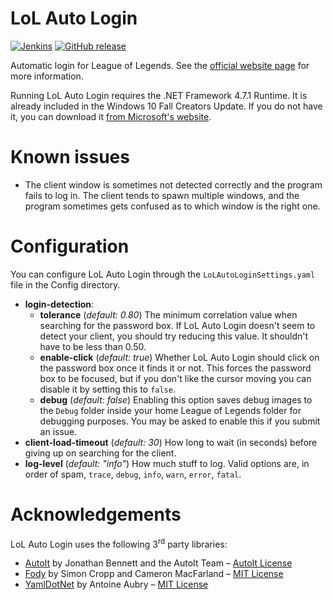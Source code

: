 # LoL Auto Login

[![Jenkins](https://img.shields.io/jenkins/s/https/ci.gnyra.com/job/LoL-Auto-Login/job/master.svg?style=flat-square)](https://ci.gnyra.com/blue/organizations/jenkins/LoL-Auto-Login) [![GitHub release](https://img.shields.io/github/release/nicoco007/LoL-Auto-Login.svg?style=flat-square)](https://github.com/nicoco007/LoL-Auto-Login/releases/latest)

Automatic login for League of Legends. See the [official website page](https://www.nicoco007.com/other-stuff/lol-auto-login/) for more information.

Running LoL Auto Login requires the .NET Framework 4.7.1 Runtime. It is already included in the Windows 10 Fall Creators Update. If you do not have it, you can download it [from Microsoft's website](https://www.microsoft.com/net/download/dotnet-framework-runtime).

# Known issues
* The client window is sometimes not detected correctly and the program fails to log in. The client tends to spawn multiple windows, and the program sometimes gets confused as to which window is the right one.

# Configuration
You can configure LoL Auto Login through the `LoLAutoLoginSettings.yaml` file in the Config directory.

* **login-detection**:
  * **tolerance** (*default: 0.80*) The minimum correlation value when searching for the password box. If LoL Auto Login doesn't seem to detect your client, you should try reducing this value. It shouldn't have to be less than 0.50.
  * **enable-click** (*default: true*) Whether LoL Auto Login should click on the password box once it finds it or not. This forces the password box to be focused, but if you don't like the cursor moving you can disable it by setting this to `false`.
  * **debug** (*default: false*) Enabling this option saves debug images to the `Debug` folder inside your home League of Legends folder for debugging purposes. You may be asked to enable this if you submit an issue.
* **client-load-timeout** (*default: 30*) How long to wait (in seconds) before giving up on searching for the client.
* **log-level** (*default: "info"*) How much stuff to log. Valid options are, in order of spam, `trace`, `debug`, `info`, `warn`, `error`, `fatal`.

# Acknowledgements
LoL Auto Login uses the following 3<sup>rd</sup> party libraries:
* [AutoIt](https://www.autoitscript.com) by Jonathan Bennett and the AutoIt Team &ndash; [AutoIt License](https://www.autoitscript.com/autoit3/docs/license.htm)
* [Fody](https://github.com/Fody/Fody) by Simon Cropp and Cameron MacFarland &ndash; [MIT License](https://github.com/Fody/Fody/blob/master/License.txt)
* [YamlDotNet](https://github.com/aaubry/YamlDotNet) by Antoine Aubry &ndash; [MIT License](https://github.com/aaubry/YamlDotNet/blob/master/LICENSE)
